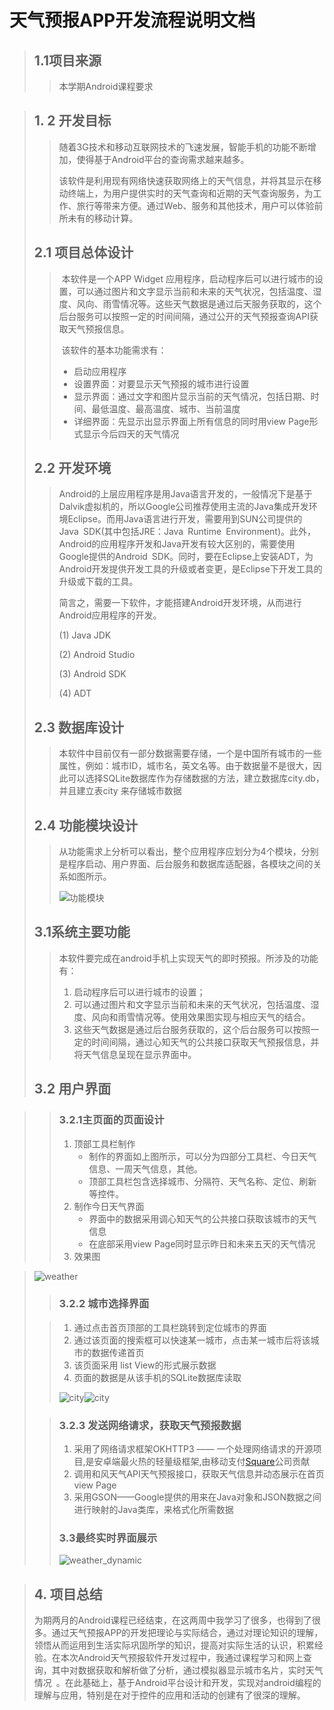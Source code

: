 # 天气预报APP开发流程说明文档

> ## 1.1项目来源
>
> > 本学期Android课程要求

> ## 1. 2 开发目标
>
> > ​	随着3G技术和移动互联网技术的飞速发展，智能手机的功能不断增加，使得基于Android平台的查询需求越来越多。
> >
> > ​	该软件是利用现有网络快速获取网络上的天气信息，并将其显示在移动终端上，为用户提供实时的天气查询和近期的天气查询服务，为工作、旅行等带来方便。通过Web、服务和其他技术，用户可以体验前所未有的移动计算。
>
> ## 2.1 项目总体设计
>
> > ​	本软件是一个APP Widget 应用程序，启动程序后可以进行城市的设置，可以通过图片和文字显示当前和未来的天气状况，包括温度、湿度、风向、雨雪情况等。这些天气数据是通过后天服务获取的，这个后台服务可以按照一定的时间间隔，通过公开的天气预报查询API获取天气预报信息。
> >
> > ​	该软件的基本功能需求有：
> >
> >  - 启动应用程序
> >  - 设置界面：对要显示天气预报的城市进行设置
> >  - 显示界面：通过文字和图片显示当前的天气情况，包括日期、时间、最低温度、最高温度、城市、当前温度
> >  - 详细界面：先显示出显示界面上所有信息的同时用view Page形式显示今后四天的天气情况
>
> ##  2.2 开发环境
>
> >​	Android的上层应用程序是用Java语言开发的，一般情况下是基于Dalvik虚拟机的，所以Google公司推荐使用主流的Java集成开发环境Eclipse。而用Java语言进行开发，需要用到SUN公司提供的Java SDK(其中包括JRE：Java Runtime Environment)。此外，Android的应用程序开发和Java开发有较大区别的，需要使用Google提供的Android SDK。同时，要在Eclipse上安装ADT，为Android开发提供开发工具的升级或者变更，是Eclipse下开发工具的升级或下载的工具。
> >
> >​	简言之，需要一下软件，才能搭建Android开发环境，从而进行Android应用程序的开发。
> >
> >(1)  Java JDK
> >
> >(2)  Android Studio
> >
> >(3)  Android SDK
> >
> >(4)  ADT
>
> ## 2.3 数据库设计
>
> > ​	本软件中目前仅有一部分数据需要存储，一个是中国所有城市的一些属性，例如：城市ID，城市名，英文名等。由于数据量不是很大，因此可以选择SQLite数据库作为存储数据的方法，建立数据库city.db，并且建立表city 来存储城市数据
>
> ## 2.4 功能模块设计
>
> > ​	从功能需求上分析可以看出，整个应用程序应划分为4个模块，分别是程序启动、用户界面、后台服务和数据库适配器，各模块之间的关系如图所示。
> >
> > ![功能模块](https://raw.githubusercontent.com/IceFrost925/Android/master/%E5%8A%9F%E8%83%BD%E6%A8%A1%E5%9D%97.jpg)
>
> ## 3.1系统主要功能
>
> > 本软件要完成在android手机上实现天气的即时预报。所涉及的功能有： 
> >
> > 1. 启动程序后可以进行城市的设置； 
> > 2. 可以通过图片和文字显示当前和未来的天气状况，包括温度、湿度、风向和雨雪情况等。使用效果图实现与相应天气的结合。 
> > 3. 这些天气数据是通过后台服务获取的，这个后台服务可以按照一定的时间间隔，通过心知天气的公共接口获取天气预报信息，并将天气信息呈现在显示界面中。
>
> ## 3.2 用户界面

> > ###  3.2.1主页面的页面设计
> >
> > 1. 顶部工具栏制作
> >    * 制作的界面如上图所示，可以分为四部分工具栏、今日天气信息、一周天气信息，其他。 
> >    * 顶部工具栏包含选择城市、分隔符、天气名称、定位、刷新等控件。
> > 2. 制作今日天气界面
> >    * 界面中的数据采用调心知天气的公共接口获取该城市的天气信息
> >    * 在底部采用view Page同时显示昨日和未来五天的天气情况
> > 3. 效果图
>

> ![weather](https://raw.githubusercontent.com/IceFrost925/Android/master/weather.png)
>
> >
>
> > ### 3.2.2 城市选择界面
>
> > 1. 通过点击首页顶部的工具栏跳转到定位城市的界面
> > 2. 通过该页面的搜索框可以快速某一城市，点击某一城市后将该城市的数据传递首页
> > 3. 该页面采用 list View的形式展示数据
> > 4. 页面的数据是从该手机的SQLite数据库读取
> >
> > ![city](https://raw.githubusercontent.com/IceFrost925/Android/master/city.png)![city](https://raw.githubusercontent.com/IceFrost925/Android/master/city_result.png)
>
> > ### 3.2.3 发送网络请求，获取天气预报数据
> >
> > 1. 采用了网络请求框架OKHTTP3 —— 一个处理网络请求的开源项目,是安卓端最火热的轻量级框架,由移动支付[Square](https://baike.baidu.com/item/Square/65870)公司贡献
> > 2. 调用和风天气API天气预报接口，获取天气信息并动态展示在首页view Page
> > 3. 采用GSON——Google提供的用来在Java对象和JSON数据之间进行映射的Java类库，来格式化所需数据
> >
> > ### 3.3最终实时界面展示
> >
> > ![weather_dynamic](https://raw.githubusercontent.com/IceFrost925/Android/master/weather_dynamic.png)
> >
> >

> ## 4. 项目总结
>
> 为期两月的Android课程已经结束，在这两周中我学习了很多，也得到了很多。通过天气预报APP的开发把理论与实际结合，通过对理论知识的理解，领悟从而运用到生活实际巩固所学的知识，提高对实际生活的认识，积累经验。在本次Android天气预报软件开发过程中，我通过课程学习和网上查询，其中对数据获取和解析做了分析，通过模拟器显示城市名片，实时天气情况 。在此基础上，基于Android平台设计和开发，实现对android编程的理解与应用，特别是在对于控件的应用和活动的创建有了很深的理解。

